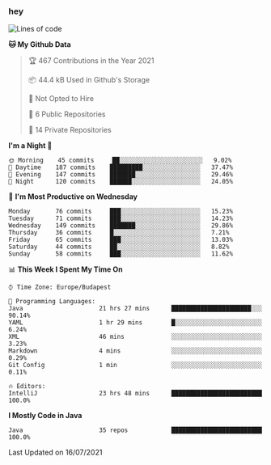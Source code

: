 ### hey

<!--START_SECTION:waka-->
![Lines of code](https://img.shields.io/badge/From%20Hello%20World%20I%27ve%20Written-59031%20lines%20of%20code-blue)

**🐱 My Github Data** 

> 🏆 467 Contributions in the Year 2021
 > 
> 📦 44.4 kB Used in Github's Storage 
 > 
> 🚫 Not Opted to Hire
 > 
> 📜 6 Public Repositories 
 > 
> 🔑 14 Private Repositories  
 > 
**I'm a Night 🦉** 

```text
🌞 Morning    45 commits     ██░░░░░░░░░░░░░░░░░░░░░░░   9.02% 
🌆 Daytime    187 commits    █████████░░░░░░░░░░░░░░░░   37.47% 
🌃 Evening    147 commits    ███████░░░░░░░░░░░░░░░░░░   29.46% 
🌙 Night      120 commits    ██████░░░░░░░░░░░░░░░░░░░   24.05%

```
📅 **I'm Most Productive on Wednesday** 

```text
Monday       76 commits     ███░░░░░░░░░░░░░░░░░░░░░░   15.23% 
Tuesday      71 commits     ███░░░░░░░░░░░░░░░░░░░░░░   14.23% 
Wednesday    149 commits    ███████░░░░░░░░░░░░░░░░░░   29.86% 
Thursday     36 commits     █░░░░░░░░░░░░░░░░░░░░░░░░   7.21% 
Friday       65 commits     ███░░░░░░░░░░░░░░░░░░░░░░   13.03% 
Saturday     44 commits     ██░░░░░░░░░░░░░░░░░░░░░░░   8.82% 
Sunday       58 commits     ███░░░░░░░░░░░░░░░░░░░░░░   11.62%

```


📊 **This Week I Spent My Time On** 

```text
⌚︎ Time Zone: Europe/Budapest

💬 Programming Languages: 
Java                     21 hrs 27 mins      ██████████████████████░░░   90.14% 
YAML                     1 hr 29 mins        █░░░░░░░░░░░░░░░░░░░░░░░░   6.24% 
XML                      46 mins             ░░░░░░░░░░░░░░░░░░░░░░░░░   3.23% 
Markdown                 4 mins              ░░░░░░░░░░░░░░░░░░░░░░░░░   0.29% 
Git Config               1 min               ░░░░░░░░░░░░░░░░░░░░░░░░░   0.11%

🔥 Editors: 
IntelliJ                 23 hrs 48 mins      █████████████████████████   100.0%

```

**I Mostly Code in Java** 

```text
Java                     35 repos            █████████████████████████   100.0%

```



 Last Updated on 16/07/2021
<!--END_SECTION:waka-->
